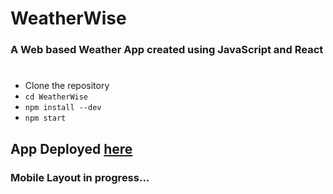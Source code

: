 # WeatherWise

### A Web based Weather App created using JavaScript and React

#
- Clone the repository
- ```cd WeatherWise```
- ```npm install --dev```
- ```npm start```

## App Deployed [here](https://abhisinha08.github.io/WeatherWise/)
### Mobile Layout in progress...